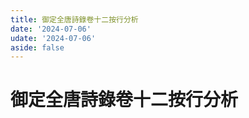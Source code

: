 ```yaml
---
title: 御定全唐詩錄卷十二按行分析
date: '2024-07-06'
udate: '2024-07-06'
aside: false
---
```

# 御定全唐詩錄卷十二按行分析

<LinePage :list="lines" :chapternum="12" />

<script setup>
const chapter = '卷十二';
import lines from '/data/qtsl/卷十二/lines.json'
</script>
